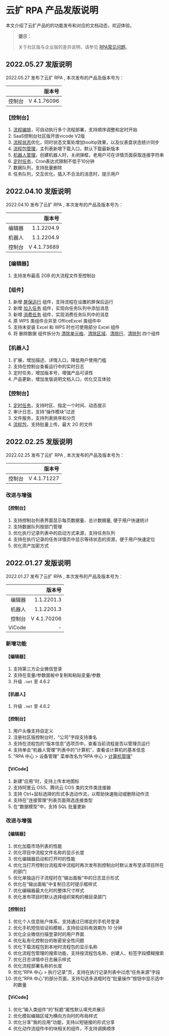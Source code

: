 # 云扩 RPA 产品发版说明

本文介绍了云扩产品的的功能发布和对应的文档动态，欢迎体验。

> **提示：**
>
> 关于社区版与企业版的差异说明，请参见 [RPA常见问题](./RPAFAQ.md)。


## 2022.05.27 发版说明

2022.05.27 发布了云扩 RPA , 本次发布的产品及版本号为：

|         | 版本号      |
| -----:  | -----:     |
| 控制台   |V 4.1.76096|


### 【控制台】

1. [流程编排](./Console/rpa-center/flowSequence/aboutFlowSequence.md)，可自动执行多个流程部署，支持顺序调整和定时开始
2. SaaS控制台社区版开放vicode V2版
3. [流程状态](./Console/rpa-center/job/manageJob.md)优化，同时状态文案处增加tooltip效果，以及仪表盘状态统计同步
4. [流程包管理](./Console/rpa-center/packages/aboutPackages.md)，主列表新增下载入口，默认下载最新版本
5. [机器人管理](./Console/rpa-center/robot/manageRobot.md)，创建机器人时，关闭弹框，老用户可在详情页面获取连接字符串
6. [定时任务](./Console/rpa-center/workflow/trigger.md)，Cron表达式限制不低于10分钟
7. 数据队列，支持批量删除
8. 任务队列，交互优化，插入不合法的消息时，提示用户

## 2022.04.10 发版说明

2022.04.10 发布了云扩 RPA , 本次发布的产品及版本号为：

|         | 版本号      |
| -----:  | -----:     |
| 编辑器   |1.1.2204.9|
| 机器人   |1.1.2204.9|
| 控制台   |V 4.1.73689|

### 【编辑器】

1. 支持发布最高 2GB 的大流程文件至控制台

### 【组件】

1. 新增 [屏保运行](./Activities/System/Screen/screensaver.md) 组件，支持流程在设置的屏保后运行
2. 新增 [加入任务](./Activities/Console/task-queue/AddtoTaskQueue.md) 组件，实现向任务队列中添加消息
3. 新增 [消费任务](./Activities/Console/task-queue/OperateQueue.md) 组件，实现消费任务队列中的消息
4. 原 WPS 类组件合并至 OfficeExcel 类组件中
5. 支持未安装 Excel 和 WPS 时也可使用部分 Excel 组件
6. 将 删除数据 组件拆分为 [清除单元格](./Activities/AppAutomation/OfficeExcel/clear-cell.md)、[清除区域](./Activities/AppAutomation/OfficeExcel/clear-area.md)、[清除行](./Activities/AppAutomation/OfficeExcel/clear-row.md)、[清除列](./Activities/AppAutomation/OfficeExcel/clear-row.md) 四个组件

### 【机器人】

1. 扩展，增加描述、详情入口，降低用户使用门槛
2. 支持在控制台查看运行中的实时日志
3. 定时任务，增加版本号，增强产品可读性
4. 产品更新，增加发版说明文档入口，优化交互体验

### 【控制台】

1. [定时任务](./Reference/Console/rpa-center/workflow/trigger.md)，支持时区、指定一个时间、动态提示
2. 审计日志，支持“操作模块”过滤
3. 文件服务，支持列表排序和分页
4. [流程包](./Reference/Console/rpa-center/packages/aboutPackages.md)，支持批量上传，最大 2G 的文件

## 2022.02.25 发版说明

2022.02.25 发布了云扩 RPA , 本次发布的产品及版本号为：

|         | 版本号      |
| -----:  | -----:     |
| 控制台   | V 4.1.71227|

### 改进与增强

#### 【控制台】

1. 支持控制台列表界面显示每页数据量、总计数据量, 便于用户快速统计
2. 支持数据队列按部门管理
3. 优化执行记录列表中的启动方式来源，支持任务队列
4. 支持在执行记录的任务详情页中显示等待状态的资源，便于用户快速定位
5. 优化资产加密方式

## 2022.01.27 发版说明

2022.01.27 发布了云扩 RPA , 本次发布的产品及版本号为：

|         | 版本号      |
| -----:  | -----:     |
| 编辑器   | 1.1.2201.3 |
| 机器人   | 1.1.2201.3 |
| 控制台   | V 4.1.70206|
| ViCode   | - |

### 新增功能

#### 【编辑器】

1. 支持第三方企业微信登录
2. 支持在变量/参数面板中复制和粘贴变量/参数
3. 升级 `.net` 至 4.6.2

#### 【机器人】

1. 升级 `.net` 至 4.6.2

#### 【控制台】

1. 用户头像支持自定义
2. 注册社区版控制台时，“公司”字段支持重名
3. 支持在流程包的“版本信息”选项页中，查看当前流程是否以管理员运行
4. 支持单击“机器人管理”列表中的“计算机”，查看该计算机的基本信息
5. "RPA 中心 > 设备管理" 菜单改名为“RPA 中心 > [计算机管理](./Reference/Console/rpa-center/device-management/device-management.md)”

#### 【ViCode】

1. 新建”应用“时，支持上传本地图标
2. 支持阿里云 OSS、腾讯云 COS 类的文件类连接器
3. 支持 Ctrl+鼠标选择的形式多选动作流，以帮助快速拖动或删除动作流
4. 支持在”连接管理“列表页面筛选连接类型
5. 在“数据模型”中，支持 SQL 批量更新

### 改进与增强

#### 【编辑器】

1. 优化加载市场列表的性能
2. 优化项目中流程文件名称的显示长度
3. 优化编辑器启动和打开时的性能
4. 优化当打开控制台流程库中流程时再次发布到控制台时默认发布至该项目所在的部门
5. 优化单独运行子流程时在“输出面板”中的日志显示形式
6. 优化在“输出面板”中复制日志时提示框样式
7. 优化编辑器最大化时的整体尺寸样式
8. 优化发布项目时默认选择组织架构的根目录部门

#### 【控制台】

1. 优化个人信息账户体系，支持通过已绑定的手机号登录
2. 优化手机短信验证码模板，支持验证码有效期为 10 分钟
3. 优化企业微信扫描登录时的用户界面
4. 优化私有化控制台的账密安全性问题
5. 优化下载流程包到本地时流程包的显示名称
6. 优化流程包管理的搜索功能，支持按流程包名称、创建人、标签字段模糊搜索
7. 优化日志详情中日志展示样式
8. 优化流程部署名称的长度
9. 优化“RPA 中心 > 执行记录”页，支持在执行记录列表中过虑“任务来源”字段
10. 优化“RPA 中心”的部分页面，支持勾选多选框时在“批量操作”按钮中显示选中的数量

#### 【ViCode】

1. 优化”输入类组件“的”标题“属性默认填充并展示
2. 优化模拟编辑区域为横向方向时的布局样式
3. 优化分享”我的应用“功能，支持以短链接的形式分享
4. 优化动作流组件中的块相关的组件，不支持调换顺序
